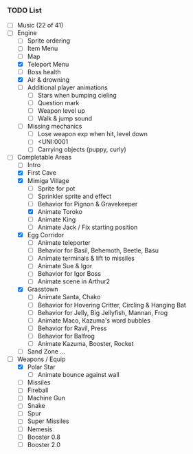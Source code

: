 ### TODO List

- [ ] Music (22 of 41)
- [ ] Engine
  - [ ] Sprite ordering
  - [ ] Item Menu
  - [ ] Map
  - [x] Teleport Menu
  - [ ] Boss health
  - [x] Air & drowning
  - [ ] Additional player animations
    - [ ] Stars when bumping cieling
    - [ ] Question mark
    - [ ] Weapon level up
    - [ ] Walk & jump sound
  - [ ] Missing mechanics
    - [ ] Lose weapon exp when hit, level down
    - [ ] <UNI:0001
    - [ ] Carrying objects (puppy, curly)
- [ ] Completable Areas
  - [ ] Intro
  - [x] First Cave
  - [x] Mimiga Village
    - [ ] Sprite for pot
    - [ ] Sprinkler sprite and effect
    - [ ] Behavior for Pignon & Gravekeeper
    - [x] Animate Toroko
    - [ ] Animate King
    - [ ] Animate Jack / Fix starting position
  - [x] Egg Corridor
    - [ ] Animate teleporter
    - [ ] Behavior for Basil, Behemoth, Beetle, Basu
    - [ ] Animate terminals & lift to missiles
    - [ ] Animate Sue & Igor
    - [ ] Behavior for Igor Boss
    - [ ] Animate scene in Arthur2
  - [x] Grasstown
    - [ ] Animate Santa, Chako
    - [ ] Behavior for Hovering Critter, Circling & Hanging Bat
    - [ ] Behavior for Jelly, Big Jellyfish, Mannan, Frog
    - [ ] Animate Maco, Kazuma's word bubbles
    - [ ] Behavior for Ravil, Press
    - [ ] Behavior for Balfrog
    - [ ] Animate Kazuma, Booster, Rocket
  - [ ] Sand Zone
  ...
- [ ] Weapons / Equip
  - [x] Polar Star
    - [ ] Animate bounce against wall
  - [ ] Missiles
  - [ ] Fireball
  - [ ] Machine Gun
  - [ ] Snake
  - [ ] Spur
  - [ ] Super Missiles
  - [ ] Nemesis
  - [ ] Booster 0.8
  - [ ] Booster 2.0
